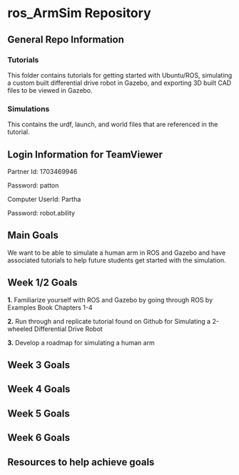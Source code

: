 # ros_ArmSim Repository
## General Repo Information
### Tutorials
This folder contains tutorials for getting started with Ubuntu/ROS, simulating a custom built differential drive robot in Gazebo, and exporting 3D built CAD files to be viewed in Gazebo.
### Simulations
This contains the urdf, launch, and world files that are referenced in the tutorial.

## Login Information for TeamViewer
Partner Id: 1703469946

Password: patton

Computer UserId: Partha

Password: robot.ability

## Main Goals
We want to be able to simulate a human arm in ROS and Gazebo and have associated tutorials to help future students get started with the simulation. 

## Week 1/2 Goals
**1.** Familiarize yourself with ROS and Gazebo by going through ROS by Examples Book Chapters 1-4

**2.** Run through and replicate tutorial found on Github for Simulating a 2-wheeled Differential Drive Robot

**3.** Develop a roadmap for simulating a human arm

## Week 3 Goals

## Week 4 Goals

## Week 5 Goals

## Week 6 Goals


## Resources to help achieve goals

